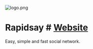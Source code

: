 ![logo.png](https://bitbucket.org/repo/My4G77/images/1527819825-logo.png)
# Rapidsay # [Website](www.rapidsay.com)
Easy, simple and fast social network.